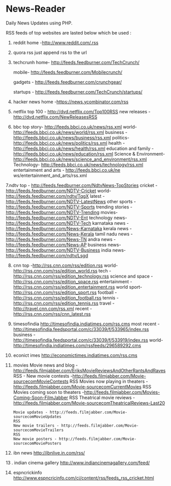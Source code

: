 # News-Reader
Daily News Updates using PHP.

RSS feeds of top websites are lasted below which be used : 

1. reddit
	home -http://www.reddit.com/.rss

2. quora rss just append rss to the url

3. techcrunh
	home- http://feeds.feedburner.com/TechCrunch/

	mobile- http://feeds.feedburner.com/Mobilecrunch/
	
	gadgets - http://feeds.feedburner.com/crunchgear/
	
	startups - http://feeds.feedburner.com/TechCrunch/startups/
	

4. hacker news
	home -https://news.ycombinator.com/rss
5. netflix
	top 100 - http://dvd.netflix.com/Top100RSS
	new releases - http://dvd.netflix.com/NewReleasesRSS

6. bbc
 	top story- http://feeds.bbci.co.uk/news/rss.xml
 	world- http://feeds.bbci.co.uk/news/world/rss.xml
 	business - http://feeds.bbci.co.uk/news/business/rss.xml
 	politics- http://feeds.bbci.co.uk/news/politics/rss.xml
 	health - http://feeds.bbci.co.uk/news/health/rss.xml
 	education and family - http://feeds.bbci.co.uk/news/education/rss.xml
 	Science & Environment- http://feeds.bbci.co.uk/news/science_and_environment/rss.xml
 	Technology- http://feeds.bbci.co.uk/news/technology/rss.xml
 	entertainment and arts - http://feeds.bbci.co.uk/ne ws/entertainment_and_arts/rss.xml

 7.ndtv
 	top - http://feeds.feedburner.com/NdtvNews-TopStories
 	cricket - http://feeds.feedburner.com/NDTV-Cricket
 	world- http://feeds.feedburner.com/ndtv/TqgX
 	latest - http://feeds.feedburner.com/NDTV-LatestNews
 	other sports - http://feeds.feedburner.com/NDTV-Sports
 	trending stories - http://feeds.feedburner.com/NDTV-Trending
 	movies- http://feeds.feedburner.com/NDTV-Ent
 	technology news- http://feeds.feedburner.com/NDTV-Tech
 	karnataka news - http://feeds.feedburner.com/News-Karnataka
 	kerala news - http://feeds.feedburner.com/News-Kerala
 	tamil nadu news - http://feeds.feedburner.com/News-TN
 	andra news - http://feeds.feedburner.com/News-AP
 	business news- http://feeds.feedburner.com/NDTV-Business
 	india news- http://feeds.feedburner.com/ndtv/Lsgd


 8. cnn
 	top -http://rss.cnn.com/rss/edition.rss
 	world- http://rss.cnn.com/rss/edition_world.rss
 	tech - http://rss.cnn.com/rss/edition_technology.rss
 	science and space - http://rss.cnn.com/rss/edition_space.rss
 	entertainment - http://rss.cnn.com/rss/edition_entertainment.rss
 	world sport- http://rss.cnn.com/rss/edition_sport.rss
 	football - http://rss.cnn.com/rss/edition_football.rss
 	tennis - http://rss.cnn.com/rss/edition_tennis.rss
 	travel - http://travel.cnn.com/rss.xml
 	recent - http://rss.cnn.com/rss/cnn_latest.rss

 9. timesofindia 
	 	http://timesofindia.indiatimes.com/rss.cms
	 	most recent - http://timesofindia.feedsportal.com/c/33039/f/533965/index.rss
	 	business - http://timesofindia.feedsportal.com/c/33039/f/533919/index.rss
	 	world- http://timesofindia.indiatimes.com/rssfeeds/296589292.cms
 	
 10. econict imes 
	http://economictimes.indiatimes.com/rss.cms

11. movies
		Movie news and blog -http://feeds.filmjabber.com/EriksMovieReviewsAndOtherRantsAndRaves
		RSS -
		New movie contests -http://feeds.filmjabber.com/Movie-sourcecomMovieContests
		RSS
		Movies now playing in theaters -http://feeds.filmjabber.com/Movie-sourcecomCurrentMovies
		RSS
		Movies coming soon to theaters -http://feeds.filmjabber.com/Movies-Coming-Soon-FilmJabber
		RSS
		Theatrical movie reviews - http://feeds.filmjabber.com/Movie-sourcecomTheatricalReviews-Last20

		Movie updates - http://feeds.filmjabber.com/Movie-sourcecomMovieUpdates
		RSS
		New movie trailers - http://feeds.filmjabber.com/Movie-sourcecomMovieTrailers
		RSS
		New movie posters - http://feeds.filmjabber.com/Movie-sourcecomMoviePosters

12. ibn news
 		http://ibnlive.in.com/rss/

13 . indian cinema  gallery 
		http://www.indiancinemagallery.com/feed/

14. espncrickinfo
		http://www.espncricinfo.com/ci/content/rss/feeds_rss_cricket.html

